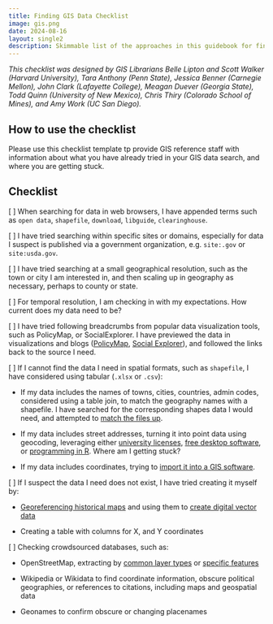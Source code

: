 ```yaml
---
title: Finding GIS Data Checklist
image: gis.png
date: 2024-08-16
layout: single2
description: Skimmable list of the approaches in this guidebook for finding GIS data. 
---
```


*This checklist was designed by GIS Librarians Belle Lipton and Scott Walker (Harvard University), Tara Anthony (Penn State), Jessica Benner (Carnegie Mellon), John Clark (Lafayette College), Meagan Duever (Georgia State), Todd Quinn (University of New Mexico), Chris Thiry (Colorado School of Mines), and Amy Work (UC San Diego).*

## How to use the checklist

Please use this checklist template tp provide GIS reference staff with information about what you have already tried in your GIS data search, and where you are getting stuck. 

## Checklist

[  ] When searching for data in web browsers, I have appended terms such as `open data`, `shapefile`, `download`, `libguide`, `clearinghouse`.

[  ] I have tried searching within specific sites or domains, especially for data I suspect is published via a government organization, e.g. `site:.gov` or `site:usda.gov`.

[  ] I have tried searching at a small geographical resolution, such as the town or city I am interested in, and then scaling up in geography as necessary, perhaps to county or state.

[ ] For temporal resolution, I am checking in with my expectations. How current does my data need to be?

[ ] I have tried following breadcrumbs from popular data visualization tools, such as PolicyMap, or SocialExplorer. I have previewed  the data in visualizations and blogs ([PolicyMap](https://www.policymap.com/resources/blog), [Social Explorer](https://www.socialexplorer.com/blog/post)), and followed the links back to the source I need.

[ ] If I cannot find the data I need in spatial formats, such as `shapefile`, I have considered using tabular (`.xlsx` or `.csv`): 
- If my data includes the names of towns, cities, countries, admin codes, considered using a table join, to match the geography names with a shapefile. I have searched for the corresponding shapes data I would need, and attempted to [match the files up](https://mapping.share.library.harvard.edu/tutorials/census-data-primer/perform-a-table-join/).

- If my data includes street addresses, turning it into point data using geocoding, leveraging either [university licenses](https://gis.harvard.edu/geocoding), [free desktop software](https://gis.ny.gov/system/files/documents/2022/07/geocoding-in-qgis.pdf), or [programming in R](https://gis.ny.gov/system/files/documents/2022/07/geocoding-in-qgis.pdf). Where am I getting stuck?

- If my data includes coordinates, trying to [import it into a GIS software](https://mapping.share.library.harvard.edu/tutorials/qgis/add-spreadsheet/).

[ ] If I suspect the data I need does not exist, I have tried creating it myself by:
 - [Georeferencing historical maps](https://mapping.share.library.harvard.edu/tutorials/georeferencing/qgis/) and using them to [create digital vector data](https://mapping.share.library.harvard.edu/tutorials/qgis/adler/)

 - Creating a table with columns for X, and Y coordinates
 
[ ] Checking crowdsourced databases, such as:
 
 - OpenStreetMap, extracting by [common layer types](https://mapping.share.library.harvard.edu/tutorials/openstreetmap/extractbylayer/) or [specific features](https://mapping.share.library.harvard.edu/tutorials/openstreetmap/extractbyfeature/)

- Wikipedia or Wikidata to find coordinate information, obscure political geographies, or references to citations, including maps and geospatial data

- Geonames to confirm obscure or changing placenames


